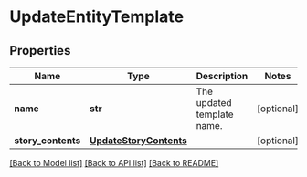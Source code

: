 # UpdateEntityTemplate

## Properties
Name | Type | Description | Notes
------------ | ------------- | ------------- | -------------
**name** | **str** | The updated template name. | [optional] 
**story_contents** | [**UpdateStoryContents**](UpdateStoryContents.md) |  | [optional] 

[[Back to Model list]](../README.md#documentation-for-models) [[Back to API list]](../README.md#documentation-for-api-endpoints) [[Back to README]](../README.md)

